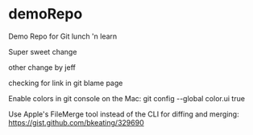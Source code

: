 demoRepo
========

Demo Repo for Git lunch 'n learn

Super sweet change

other change by jeff

checking for link in git blame page

Enable colors in git console on the Mac: git config --global color.ui true

Use Apple's FileMerge tool instead of the CLI for diffing and merging: https://gist.github.com/bkeating/329690
